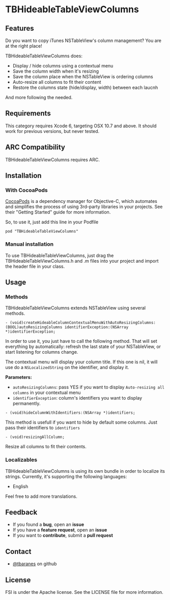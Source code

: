 TBHideableTableViewColumns
===

Features
------

Do you want to copy iTunes NSTableView's column management? You are at the right place!

TBHideableTableViewColumns does:

- Display / hide columns using a contextual menu
- Save the column width when it's resizing
- Save the column place when the NSTableView is ordering columns
- Auto-resize all columns to fit their content
- Restore the columns state (hide/display, width) between each laucnh

And more following the needed.

Requirements
------

This category requires Xcode 6, targeting OSX 10.7 and above. It should work for previous versions, but never tested.


ARC Compatibility
------

TBHideableTableViewColumns requires ARC.


Installation 
------

### With CocoaPods ###

[CocoaPods](http://cocoapods.org/) is a dependency manager for Objective-C, which automates and simplifies the process of using 3rd-party libraries in your projects. See their "Getting Started" guide for more information.

So, to use it, just add this line in your Podfile
```
pod "TBHideableTableViewColumns"
```

### Manual installation ###

To use TBHideableTableViewColumns, just drag the TBHideableTableViewColumns.h and .m files into your project and import the header file in your class.

Usage
------

### Methods

TBHideableTableViewColumns extends NSTableView using several methods.

```
- (void)createHideableColumnContextualMenuWithAutoResizingColumns:(BOOL)autoResizingColumns identifierException:(NSArray *)identifierException;
```

In order to use it, you just have to call the following method. That will set everything by automatically: refresh the last state of your NSTableView, or start listening for columns change.

The contextual menu will display your column title. If this one is nil, it will use do a `NSLocalizedString` on the identifier, and display it.

**Parameters:**

- `autoResizingColumns`: pass YES if you want to display `Auto-resizing all columns` in your contextual menu
- `identifierException`: column's identifiers you want to display permanently.


```
- (void)hideColumnWithIdentifiers:(NSArray *)identifiers;
```

This method is usefull if you want to hide by default some columns. Just pass their identifiers to `identifiers` 

```
- (void)resizingAllColumn;
```

Resize all columns to fit their contents.

### Localizables

TBHideableTableViewColumns is using its own bundle in order to localize its strings. Currently, it's supporting the following languages:

- English

Feel free to add more translations.

Feedback
------

  * If you found a **bug**, open an **issue**
  * If you have a **feature request**, open an **issue**
  * If you want to **contribute**, submit a **pull request**

Contact
------

* [@tbaranes](https://github.com/tbaranes/) on github

License
------

FSI is under the Apache license. See the LICENSE file for more information.

